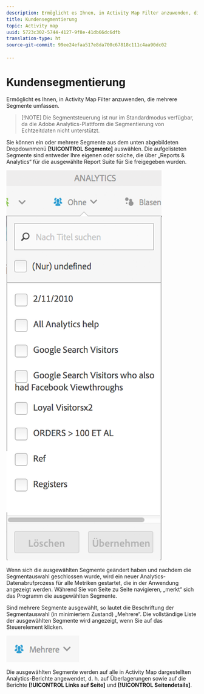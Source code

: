 ```yaml
---
description: Ermöglicht es Ihnen, in Activity Map Filter anzuwenden, die mehrere Segmente umfassen.
title: Kundensegmentierung
topic: Activity map
uuid: 5723c302-5744-4127-9f8e-41db66dc6dfb
translation-type: ht
source-git-commit: 99ee24efaa517e8da700c67818c111c4aa90dc02

---
```



# Kundensegmentierung

Ermöglicht es Ihnen, in Activity Map Filter anzuwenden, die mehrere Segmente umfassen.

> [!NOTE] Die Segmentsteuerung ist nur im Standardmodus verfügbar, da die Adobe Analytics-Plattform die Segmentierung von Echtzeitdaten nicht unterstützt.

Sie können ein oder mehrere Segmente aus dem unten abgebildeten Dropdownmenü **[!UICONTROL Segmente]** auswählen. Die aufgelisteten Segmente sind entweder Ihre eigenen oder solche, die über „Reports &amp; Analytics“ für die ausgewählte Report Suite für Sie freigegeben wurden.

![](assets/segments.png)

Wenn sich die ausgewählten Segmente geändert haben und nachdem die Segmentauswahl geschlossen wurde, wird ein neuer Analytics-Datenabrufprozess für alle Metriken gestartet, die in der Anwendung angezeigt werden. Während Sie von Seite zu Seite navigieren, „merkt“ sich das Programm die ausgewählten Segmente.

Sind mehrere Segmente ausgewählt, so lautet die Beschriftung der Segmentauswahl (in minimiertem Zustand) „Mehrere“. Die vollständige Liste der ausgewählten Segmente wird angezeigt, wenn Sie auf das Steuerelement klicken.

![](assets/two_segments.png)

Die ausgewählten Segmente werden auf alle in Activity Map dargestellten Analytics-Berichte angewendet, d. h. auf Überlagerungen sowie auf die Berichte **[!UICONTROL Links auf Seite]** und **[!UICONTROL Seitendetails]**.
